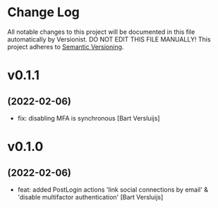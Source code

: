 # Change Log

All notable changes to this project will be documented in this file
automatically by Versionist. DO NOT EDIT THIS FILE MANUALLY!
This project adheres to [Semantic Versioning](http://semver.org/).

# v0.1.1
## (2022-02-06)

* fix: disabling MFA is synchronous [Bart Versluijs]

# v0.1.0
## (2022-02-06)

* feat: added PostLogin actions 'link social connections by email' & 'disable multifactor authentication' [Bart Versluijs]
